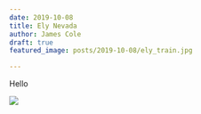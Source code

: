 ```yaml
---
date: 2019-10-08
title: Ely Nevada
author: James Cole
draft: true
featured_image: posts/2019-10-08/ely_train.jpg

---
```


Hello

![](ely_train.jpg)
